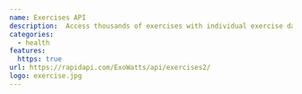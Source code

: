 ```yaml
---
name: Exercises API 
description:  Access thousands of exercises with individual exercise data and animated demonstrations 
categories:
  - health
features:
  https: true
url: https://rapidapi.com/ExoWatts/api/exercises2/
logo: exercise.jpg
---
```


